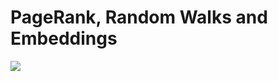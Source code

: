 PageRank, Random Walks and Embeddings
=====================================
![](figures/04-pagerank_4.jpeg)
